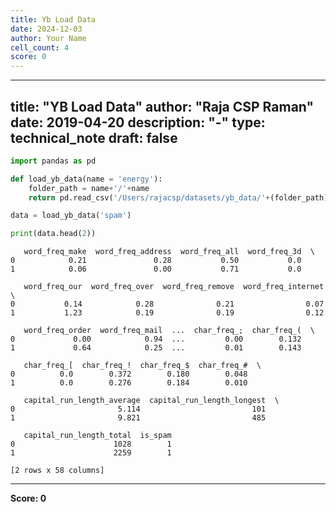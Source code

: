 ```yaml
---
title: Yb Load Data
date: 2024-12-03
author: Your Name
cell_count: 4
score: 0
---
```


---
title: "YB Load Data"
author: "Raja CSP Raman"
date: 2019-04-20
description: "-"
type: technical_note
draft: false
---

```python
import pandas as pd
```


```python
def load_yb_data(name = 'energy'):
    folder_path = name+'/'+name
    return pd.read_csv('/Users/rajacsp/datasets/yb_data/'+(folder_path)+'.csv')
```


```python
data = load_yb_data('spam')

print(data.head(2))
```

       word_freq_make  word_freq_address  word_freq_all  word_freq_3d  \
    0            0.21               0.28           0.50           0.0   
    1            0.06               0.00           0.71           0.0   
    
       word_freq_our  word_freq_over  word_freq_remove  word_freq_internet  \
    0           0.14            0.28              0.21                0.07   
    1           1.23            0.19              0.19                0.12   
    
       word_freq_order  word_freq_mail  ...  char_freq_;  char_freq_(  \
    0             0.00            0.94  ...         0.00        0.132   
    1             0.64            0.25  ...         0.01        0.143   
    
       char_freq_[  char_freq_!  char_freq_$  char_freq_#  \
    0          0.0        0.372        0.180        0.048   
    1          0.0        0.276        0.184        0.010   
    
       capital_run_length_average  capital_run_length_longest  \
    0                       5.114                         101   
    1                       9.821                         485   
    
       capital_run_length_total  is_spam  
    0                      1028        1  
    1                      2259        1  
    
    [2 rows x 58 columns]



---
**Score: 0**
